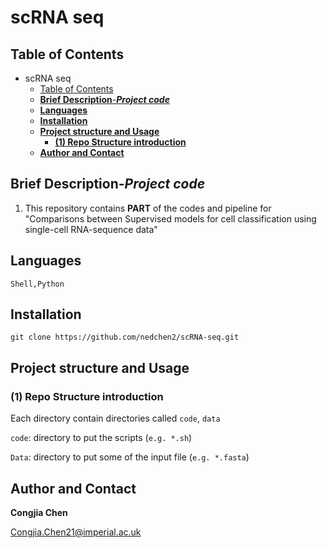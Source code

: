 # scRNA seq

## Table of Contents

- scRNA seq
  - [Table of Contents](#table-of-contents)
  - [**Brief Description**-***Project code***](#brief-description-project-code)
  - [**Languages**](#languages)
  - [**Installation**](#installation)
  - [**Project structure and Usage**](#project-structure-and-usage)
    - [**(1) Repo Structure introduction**](#1-repo-structure-introduction)
  - [**Author and Contact**](#author-and-contact)

## **Brief Description**-***Project code***

1. This repository contains **PART** of the codes and pipeline for "Comparisons between Supervised models for cell classification using single-cell RNA-sequence data"

   

## **Languages**
```
Shell,Python
```


## **Installation**

```
git clone https://github.com/nedchen2/scRNA-seq.git
```

## **Project structure and Usage**

### **(1) Repo Structure introduction**

Each directory contain directories called `code`, `data`

`code`: directory to put the scripts (`e.g. *.sh`)

`Data`: directory to put some of the input file (`e.g. *.fasta`)


## **Author and Contact**

**Congjia Chen**

Congjia.Chen21@imperial.ac.uk


